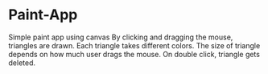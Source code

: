 # Paint-App
Simple paint app using canvas
By clicking and dragging the mouse, triangles are drawn.
Each triangle takes different colors.
The size of triangle depends on how much user drags the mouse.
On double click, triangle gets deleted.
